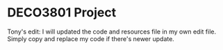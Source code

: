 # DECO3801 Project

Tony's edit: I will updated the code and resources file in my own edit file. Simply copy and replace my code if there's newer update.
